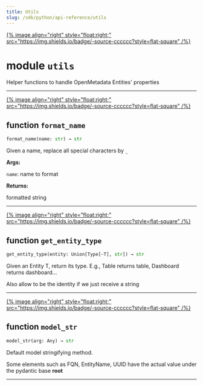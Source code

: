 ```yaml
---
title: Utils
slug: /sdk/python/api-reference/utils
---
```




[{% image align="right" style="float:right;" src="https://img.shields.io/badge/-source-cccccc?style=flat-square" /%}](https://github.com/open-metadata/OpenMetadata/tree/main/ingestion/src/metadata/ingestion/ometa/utils.py#L0")

# module `utils`
Helper functions to handle OpenMetadata Entities' properties 


---

[{% image align="right" style="float:right;" src="https://img.shields.io/badge/-source-cccccc?style=flat-square" /%}](https://github.com/open-metadata/OpenMetadata/tree/main/ingestion/src/metadata/ingestion/ometa/utils.py#L24")

## function `format_name`

```python
format_name(name: str) → str
```

Given a name, replace all special characters by `_` 

**Args:**

`name`: name to format 

**Returns:**

formatted string 


---

[{% image align="right" style="float:right;" src="https://img.shields.io/badge/-source-cccccc?style=flat-square" /%}](https://github.com/open-metadata/OpenMetadata/tree/main/ingestion/src/metadata/ingestion/ometa/utils.py#L35")

## function `get_entity_type`

```python
get_entity_type(entity: Union[Type[~T], str]) → str
```

Given an Entity T, return its type. E.g., Table returns table, Dashboard returns dashboard... 

Also allow to be the identity if we just receive a string 


---

[{% image align="right" style="float:right;" src="https://img.shields.io/badge/-source-cccccc?style=flat-square" /%}](https://github.com/open-metadata/OpenMetadata/tree/main/ingestion/src/metadata/ingestion/ometa/utils.py#L64")

## function `model_str`

```python
model_str(arg: Any) → str
```

Default model stringifying method. 

Some elements such as FQN, EntityName, UUID have the actual value under the pydantic base __root__ 




---


